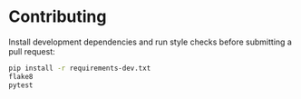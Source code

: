 # Contributing

Install development dependencies and run style checks before submitting a pull request:

```bash
pip install -r requirements-dev.txt
flake8
pytest
```

